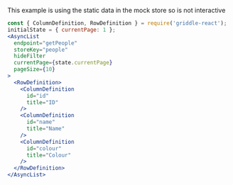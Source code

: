 This example is using the static data in the mock store so is not interactive
```jsx
const { ColumnDefinition, RowDefinition } = require('griddle-react');
initialState = { currentPage: 1 };
<AsyncList
  endpoint="getPeople"
  storeKey="people"
  hideFilter
  currentPage={state.currentPage}
  pageSize={10}
>
  <RowDefinition>
    <ColumnDefinition
      id="id"
      title="ID"
    />
    <ColumnDefinition
      id="name"
      title="Name"
    />
    <ColumnDefinition
      id="colour"
      title="Colour"
    />
  </RowDefinition>
</AsyncList>
```
